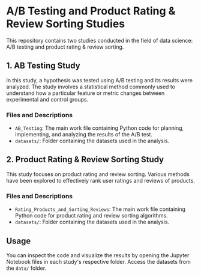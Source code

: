 # A/B Testing and Product Rating & Review Sorting Studies

This repository contains two studies conducted in the field of data science: A/B testing and product rating & review sorting.

## 1. AB Testing Study

In this study, a hypothesis was tested using A/B testing and its results were analyzed. The study involves a statistical method commonly used to understand how a particular feature or metric changes between experimental and control groups.

### Files and Descriptions

- `AB_Testing`: The main work file containing Python code for planning, implementing, and analyzing the results of the A/B test.
- `datasets/`: Folder containing the datasets used in the analysis.

## 2. Product Rating & Review Sorting Study

This study focuses on product rating and review sorting. Various methods have been explored to effectively rank user ratings and reviews of products.

### Files and Descriptions

- `Rating_Products_and_Sorting_Reviews`: The main work file containing Python code for product rating and review sorting algorithms.
- `datasets/`: Folder containing the datasets used in the analysis.

## Usage

You can inspect the code and visualize the results by opening the Jupyter Notebook files in each study's respective folder. Access the datasets from the `data/` folder.

